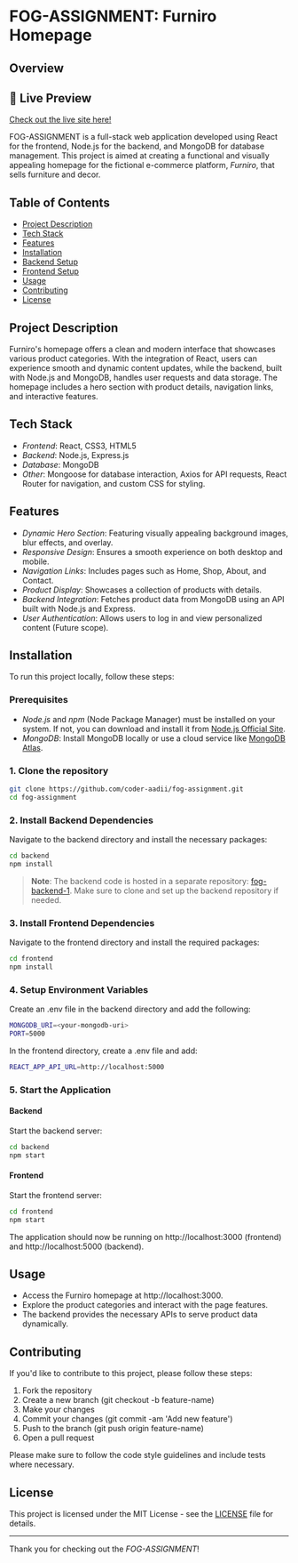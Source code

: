 # FOG-ASSIGNMENT: Furniro Homepage

## Overview

## 🚀 Live Preview
[Check out the live site here!](https://fog-assignment1.netlify.app)

FOG-ASSIGNMENT is a full-stack web application developed using React for the frontend, Node.js for the backend, and MongoDB for database management. This project is aimed at creating a functional and visually appealing homepage for the fictional e-commerce platform, *Furniro*, that sells furniture and decor.

## Table of Contents

- [Project Description](#project-description)
- [Tech Stack](#tech-stack)
- [Features](#features)
- [Installation](#installation)
- [Backend Setup](#backend-setup)
- [Frontend Setup](#frontend-setup)
- [Usage](#usage)
- [Contributing](#contributing)
- [License](#license)

## Project Description

Furniro's homepage offers a clean and modern interface that showcases various product categories. With the integration of React, users can experience smooth and dynamic content updates, while the backend, built with Node.js and MongoDB, handles user requests and data storage. The homepage includes a hero section with product details, navigation links, and interactive features.

## Tech Stack

- *Frontend*: React, CSS3, HTML5
- *Backend*: Node.js, Express.js
- *Database*: MongoDB
- *Other*: Mongoose for database interaction, Axios for API requests, React Router for navigation, and custom CSS for styling.

## Features

- *Dynamic Hero Section*: Featuring visually appealing background images, blur effects, and overlay.
- *Responsive Design*: Ensures a smooth experience on both desktop and mobile.
- *Navigation Links*: Includes pages such as Home, Shop, About, and Contact.
- *Product Display*: Showcases a collection of products with details.
- *Backend Integration*: Fetches product data from MongoDB using an API built with Node.js and Express.
- *User Authentication*: Allows users to log in and view personalized content (Future scope).

## Installation

To run this project locally, follow these steps:

### Prerequisites

- *Node.js* and *npm* (Node Package Manager) must be installed on your system. If not, you can download and install it from [Node.js Official Site](https://nodejs.org/).
- *MongoDB*: Install MongoDB locally or use a cloud service like [MongoDB Atlas](https://www.mongodb.com/cloud/atlas).

### 1. Clone the repository

```bash
git clone https://github.com/coder-aadii/fog-assignment.git
cd fog-assignment
```

### 2. Install Backend Dependencies

Navigate to the backend directory and install the necessary packages:

```bash
cd backend
npm install
```

> **Note**: The backend code is hosted in a separate repository: [fog-backend-1](https://github.com/coder-aadii/fog-backend-1). Make sure to clone and set up the backend repository if needed.

### 3. Install Frontend Dependencies

Navigate to the frontend directory and install the required packages:

```bash
cd frontend
npm install
```

### 4. Setup Environment Variables

Create an .env file in the backend directory and add the following:

```bash
MONGODB_URI=<your-mongodb-uri>
PORT=5000
```

In the frontend directory, create a .env file and add:

```bash
REACT_APP_API_URL=http://localhost:5000
```

### 5. Start the Application

#### Backend

Start the backend server:

```bash
cd backend
npm start
```

#### Frontend

Start the frontend server:

```bash
cd frontend
npm start
```

The application should now be running on http://localhost:3000 (frontend) and http://localhost:5000 (backend).

## Usage

- Access the Furniro homepage at http://localhost:3000.
- Explore the product categories and interact with the page features.
- The backend provides the necessary APIs to serve product data dynamically.

## Contributing

If you'd like to contribute to this project, please follow these steps:

1. Fork the repository
2. Create a new branch (git checkout -b feature-name)
3. Make your changes
4. Commit your changes (git commit -am 'Add new feature')
5. Push to the branch (git push origin feature-name)
6. Open a pull request

Please make sure to follow the code style guidelines and include tests where necessary.

## License

This project is licensed under the MIT License - see the [LICENSE](LICENSE) file for details.

---

Thank you for checking out the *FOG-ASSIGNMENT*!